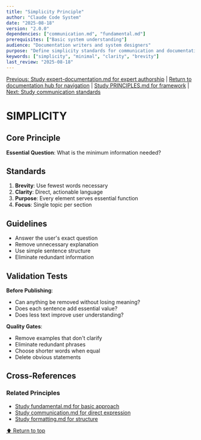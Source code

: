 ```yaml
---
title: "Simplicity Principle"
author: "Claude Code System"  
date: "2025-08-18"
version: "2.0.0"
dependencies: ["communication.md", "fundamental.md"]
prerequisites: ["Basic system understanding"]
audience: "Documentation writers and system designers"
purpose: "Define simplicity standards for communication and documentation"
keywords: ["simplicity", "minimal", "clarity", "brevity"]
last_review: "2025-08-18"
---
```


[Previous: Study expert-documentation.md for expert authorship](expert-documentation.md) | [Return to documentation hub for navigation](../index.md) | [Study PRINCIPLES.md for framework](../PRINCIPLES.md) | [Next: Study communication standards](communication.md)

# SIMPLICITY

## Core Principle
**Essential Question**: What is the minimum information needed?

## Standards
1. **Brevity**: Use fewest words necessary
2. **Clarity**: Direct, actionable language
3. **Purpose**: Every element serves essential function
4. **Focus**: Single topic per section

## Guidelines
- Answer the user's exact question
- Remove unnecessary explanation
- Use simple sentence structure
- Eliminate redundant information

## Validation Tests
**Before Publishing**:
- Can anything be removed without losing meaning?
- Does each sentence add essential value?
- Does less text improve user understanding?

**Quality Gates**:
- Remove examples that don't clarify
- Eliminate redundant phrases
- Choose shorter words when equal
- Delete obvious statements

## Cross-References

### Related Principles
- [Study fundamental.md for basic approach](fundamental.md)
- [Study communication.md for direct expression](communication.md)
- [Study formatting.md for structure](formatting.md)

[⬆ Return to top](#simplicity-principle)